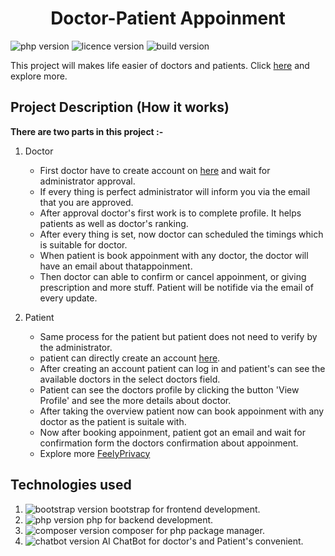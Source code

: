 <h1 align="center">Doctor-Patient Appoinment</h1>

![php version](https://img.shields.io/badge/php-v7.4-blue?style=plastic) ![licence version](https://img.shields.io/badge/licence-feelyprivacy-green?style=plastic)  ![build version](https://img.shields.io/badge/build-passing-green?style=plastic)

This project will makes life easier of doctors and patients. Click <a href="http://143.244.139.242/s/">here</a> and explore more.

## Project Description (How it works)

**There are two parts in this project :-**

1. Doctor 
   - First doctor have to create account on <a href="http://143.244.139.242/s/">here</a> and wait for administrator approval.
   - If every thing is perfect administrator will inform you via the email  that you are approved.
   - After approval doctor's first work is to complete profile. It helps patients as well as doctor's ranking.
   - After every thing is set, now doctor can scheduled the timings which is suitable for doctor.
   - When patient is book appoinment with any doctor, the doctor will have an email about thatappoinment.
   - Then doctor can able to confirm or cancel appoinment, or giving prescription and more stuff. Patient will be notifide via the email of every update.

2. Patient
   - Same process for the patient but patient does not need to verify by the administrator.
   - patient can directly create an account <a href="http://143.244.139.242/s/">here</a>.
   - After creating an account patient can log in and patient's can see the available doctors in the select doctors field.
   - Patient can see the doctors profile by clicking the button 'View Profile' and see the more details about doctor.
   - After taking the overview patient now can book appoinment with any doctor as the patient is suitale with.
   - Now after booking appoinment, patient got an email and wait for confirmation form the doctors confirmation about appoinment.
   - Explore more <a href="http://143.244.139.242/s/">FeelyPrivacy</a>

## Technologies used

1. ![bootstrap version](https://img.shields.io/badge/bootstrap-v5.0-green?style=plastic) bootstrap for frontend development.
2. ![php version](https://img.shields.io/badge/php-v7.4-blue?style=plastic) php for backend development.
3. ![composer version](https://img.shields.io/badge/composer-v2.1.3-orange?style=plastic) composer for php package manager.
4. ![chatbot version](https://img.shields.io/badge/build-passing-green?style=plastic) AI ChatBot for doctor's and Patient's convenient.





